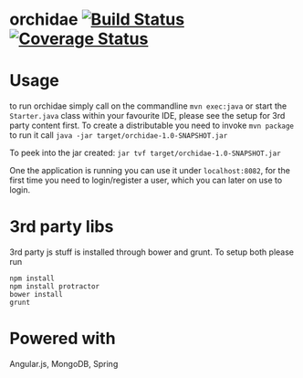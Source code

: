orchidae [![Build Status](https://travis-ci.org/cherimojava/orchidae.svg?branch=master)](https://travis-ci.org/cherimojava/orchidae) [![Coverage Status](https://coveralls.io/repos/cherimojava/orchidae/badge.svg?branch=master)](https://coveralls.io/r/cherimojava/orchidae?branch=master)
========

Usage
====
to run orchidae simply call on the commandline `mvn exec:java` or start the `Starter.java` class within your favourite IDE, please see the setup for 3rd party content first. To create a distributable you need to invoke  `mvn package` to run it call `java -jar target/orchidae-1.0-SNAPSHOT.jar`

To peek into the jar created: `jar tvf target/orchidae-1.0-SNAPSHOT.jar`

One the application is running you can use it under `localhost:8082`, for the first time you need to login/register a user, which you can later on use to login.

3rd party libs
====
3rd party js stuff is installed through bower and grunt. To setup both please run

```
npm install
npm install protractor
bower install
grunt
```


Powered with
====
Angular.js, MongoDB, Spring
